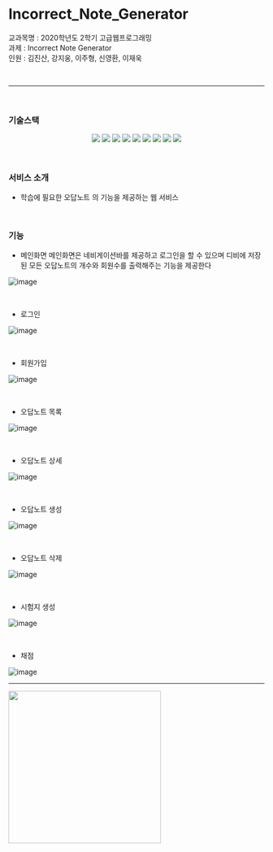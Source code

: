 # Incorrect_Note_Generator
교과목명 : 2020학년도 2학기 고급웹프로그래밍   
과제 : Incorrect Note Generator   
인원 : 김진산, 강지웅, 이주형, 신영환, 이재욱   

<br>

---

<br>

### 기술스택
<p align="center">
<img src="https://img.shields.io/badge/java-40AEF0?style=for-the-badge&logoColor=white">
<img src="https://img.shields.io/badge/MySQL-4479A1?style=for-the-badge&logo=MySQL&logoColor=white">
<img src="https://img.shields.io/badge/HTML5-E34F26?style=for-the-badge&logo=HTML5&logoColor=white">
<img src="https://img.shields.io/badge/JavaScript-F7DF1E?style=for-the-badge&logo=JavaScript&logoColor=white">
<img src="https://img.shields.io/badge/Bootstrap-7952B3?style=for-the-badge&logo=Bootstrap&logoColor=white">
<img src="https://img.shields.io/badge/CSS3-1572B6?style=for-the-badge&logo=CSS3&logoColor=white">
<img src="https://img.shields.io/badge/Spring-6DB33F?style=for-the-badge&logo=Spring&logoColor=white">
<img src="https://img.shields.io/badge/JSP-40AEF0?style=for-the-badge&logoColor=white">
<img src="https://img.shields.io/badge/Hibernate-59666C?style=for-the-badge&logo=Hibernate&logoColor=white">
</p>
<br>

### 서비스 소개
- 학습에 필요한 오답노트 의 기능을 제공하는 웹 서비스

<br>

### 기능
- 메인화면
메인화면은 네비게이션바를 제공하고 로그인을 할 수 있으며 디비에 저장된 모든 오답노트의 개수와 회원수를 출력해주는 기능을 제공한다

![image](https://user-images.githubusercontent.com/53360337/204271854-c4d799c9-a25e-4f2f-9074-1fb87b0e7c84.png)

<br>

- 로그인

![image](https://user-images.githubusercontent.com/53360337/204272023-209d9dc9-a10f-4db5-9e5b-cb8fcaf523b2.png)

<br>

- 회원가입

![image](https://user-images.githubusercontent.com/53360337/204272139-0510b877-840d-4d20-9857-30506a56572e.png)

<br>

- 오답노트 목록

![image](https://user-images.githubusercontent.com/53360337/204272276-53a09fd2-9a08-4ad0-bb80-8fc78f0fb389.png)

<br>

- 오답노트 상세

![image](https://user-images.githubusercontent.com/53360337/204272427-d5db7e91-1d1f-4acd-9af3-35cb86746e8b.png)

<br>

- 오답노트 생성

![image](https://user-images.githubusercontent.com/53360337/204272380-a285c5fd-f508-4a6f-aa10-f8dfba3ae5ca.png)

<br>

- 오답노트 삭제

![image](https://user-images.githubusercontent.com/53360337/204272502-37f6a385-169b-44e4-97ee-7eaafc3c53e0.png)

<br>

- 시험지 생성

![image](https://user-images.githubusercontent.com/53360337/204272597-df679fcb-72c3-4528-b51f-7112bb05edbd.png)

<br>

- 채점

![image](https://user-images.githubusercontent.com/53360337/204272660-bc2134ff-6a4f-4a71-8bba-0a3a3b033528.png)

---

<img src="https://user-images.githubusercontent.com/50551349/113305656-3ae0d280-933e-11eb-96d5-99098cc9de47.png" width="300">


